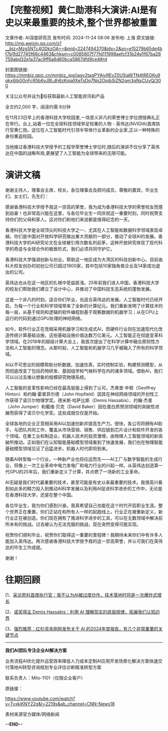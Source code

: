 # 【完整视频】黄仁勋港科大演讲:AI是有史以来最重要的技术,整个世界都被重置

文章作者: AI深度研究员
发布时间: 2024-11-24 08:06
发布地: 上海
原文链接: http://mp.weixin.qq.com/s?__biz=Mzg5NTc4ODkzOA==&mid=2247494370&idx=2&sn=e15279b65de4bf7b1fd27745f66c4463&chksm=c0085807f77fd111998aefcf31b24e1f67ba28759abd32e1a37ac9ff6a6d60bca5867dfd9ce4#rd

封面图链接: https://mmbiz.qpic.cn/mmbiz_jpg/iaqv2tagPYAjyREvZ0U5iaWTN4tREGKu9qkx6ib0GnFcR5b6vJBLdh6zKqiaIlXeTsDq7Np2OpibSjZN2qm3qNsCUvQ/300

关注公众号并设为🌟标获取最新人工智能资讯和产品

全文约2,000 字，阅读约需 8分钟

  

在11月23日早上的香港科技大学校园里,一场意义非凡的荣誉博士学位颁授典礼正在举行。台上,站着一位在全球科技领域举足轻重的人物 -
英伟达(NVIDIA)首席执行官黄仁勋。这位在人工智能时代引领半导体行业革新的企业家,正以一种特殊的身份重返校园。

当他接过香港科技大学授予的工程学荣誉博士学位时,随后的演讲不仅分享了英伟达在中国的战略布局,更展望了人工智能为全球带来的无限可能。

# 演讲文稿

谢谢主持人，理事会主席，校长，各位理事会及顾问成员，尊敬的嘉宾，毕业生们，女士们，先生们：

感谢香港科技大学授予我这一崇高的荣誉。我为成为香港科技大学的荣誉校友而感到自豪！也非常高兴能在这里，与各位毕业生一同庆祝这一重要时刻，同时祝贺支持你们的父母和家人。这对你们和他们来说都是值得纪念的一天。

香港科技大学是全球顶尖的科技大学之一，尤其在人工智能和数据科学领域表现卓越。你们是中国对开放科学研究做出重大贡献的一部分，推动了全球AI的发展。香港科技大学的AI研究论文在全球被引用次数名列前茅，这种开放研究体现了现代科学的奇迹与全球合作的极致形式，我们必须共同守护它。

香港科技大学强调创新与创业，帮助这一地区成为大湾区的科技创新中心。目前由科大校友创办的初创公司已超过1800家，其中包括10家独角兽企业及14家成功退出的公司。

英伟达也从在这一地区的扎根中受益匪浅。25年前我们进入中国，香港科技大学的校友们帮助我们建立了设计中心，并推动了中国科技生态系统的蓬勃发展。

这是一个非凡的时刻，适合你们毕业，也适合英伟达的发展。人工智能时代已经开启，为每一个行业和科学领域带来了全新的计算纪元。我们重新发明了计算技术的每一层，从基于规则和逻辑的软件编程到基于观察数据的机器学习；从在CPU上运行的代码到通过GPU处理的神经网络。

如今，软件行业正在竞相采用机器学习和生成式AI，而硬件行业则在加速现代化改造传统计算基础设施，这些基础设施价值达数万亿美元。人工智能正在彻底变革科学领域。在2018年的超级计算大会上，我首次提出了在科学计算中融合原则性方法和人工智能的理念。从那时起，人工智能和机器学习几乎被融入了所有的科学领域。

AI以不可思议的规模帮助分析数据，加速仿真，实时控制实验，构建预测模型，从而彻底改变了包括药物研发、基因组学和气候科学在内的诸多领域。借助AI，我们可以以过去难以想象的规模研究物理系统。

人工智能的变革性影响已经在最高层面上得到了认可。杰弗里·辛顿（Geoffrey Hinton）和约翰·霍普菲尔德（John
Hopfield）因其在神经网络领域的开创性工作获得了诺贝尔物理学奖。德米斯·哈萨比斯（Demis Hassabis）、约翰·杰普（John
Jumper）和戴维·贝克（David Baker）因在蛋白质预测领域的突破性进展而获得了诺贝尔化学奖。这些成就仅仅是开始。

全球各地的企业正竞相采用AI以加速创新并提高生产力。很快，各公司将拥有AI助手，与团队共同工作，覆盖从市场营销、销售、供应链到芯片设计和软件开发的各个领域。在重工业和制造业，机器人技术的投资激增，由物理人工智能领域的新突破所推动。正如我们在认知智能基础模型领域看到了快速发展，我们也在物理智能基础模型领域见证了迅猛进步。机器人时代即将到来。

随着AI转型每一个行业，一种新产业也将应运而生——AI工厂与数字智能的生成行业，将像上一次工业革命中电力发电厂和电力行业的兴起一样。从英伟达创造第一代GPU的25年后，我们重新定义了计算，并点燃了一场新的工业革命。

AI无疑是我们时代最重要的技术，甚至可能是有史以来最重要的技术。我很高兴看到如此多的精力投入到推动AI科学发展以及利用AI促进科学进步的工作中，无论是在香港科技大学，还是在整个中国。

各位毕业生，我为你们感到兴奋。我真希望自己也能在这个时代开启职业生涯。整个世界正在重置，你们正站在和所有人一样的起跑线上。行业正在被重新定义，新行业正在被创造。你们现在拥有了推进科学进步的工具，可以在无数领域中解决前所未有的挑战。过去被认为无法克服的挑战，现在突然变得可能实现。

祝贺你们顺利毕业，祝贺你们取得这一重要的里程碑！我期待未来你们中有许多人能加入英伟达。再次感谢香港科技大学授予我的这一崇高荣誉，并认可我们在英伟达的毕生工作成就。

谢谢！

# 往期回顾

[1、[采访思科首席执行官：我不认为AI被过度炒作，技术落地时将是一次爆炸式增长](https://mp.weixin.qq.com/s?__biz=Mzg5NTc4ODkzOA==&mid=2247494320&idx=1&sn=ab30a682b37052d6e930d039289a2d5f&chksm=c0085855f77fd143e8b58d021ab183e2a571c19196e6a86ed2545603eaac524facc91d938ba2&scene=21#wechat_redirect)

[2、[诺奖得主 Demis Hassabis：利用 AI
理解现实的底层规律，拓展我们认知边界](https://mp.weixin.qq.com/s?__biz=Mzg5NTc4ODkzOA==&mid=2247494307&idx=2&sn=89c95d9337c296e7b41863884967973f&chksm=c0085846f77fd150d644a819b500397654450cf345092a8ec9e530838d4ad40fffcb61098dc0&scene=21#wechat_redirect)

[3、[强烈推荐：红杉资本刚刚发布关于 AI
的2024年度报告，有几个非常重要的关键节点](https://mp.weixin.qq.com/s?__biz=Mzg5NTc4ODkzOA==&mid=2247493594&idx=2&sn=6cd1a2cd5ae2844ded8da280ec535dbc&chksm=c008553ff77fdc299645f755f2b697fec8972b3af01b182d88852da592c21a1b2324a23f681e&scene=21#wechat_redirect)

* * *

**我们AI团队专注企业AI解决方案**

业务流程AI优化提升运营效率降低人力成本定制AI应用开发场景化解决方案快速交付落地AI转型咨询规划专业评估诊断精准转型方案

联系负责人：Milo-1101（仅限企业客户）

原链接：

https://www.youtube.com/watch?v=TyxkiKNY22g&t=2219s&ab_channel=CNN-News18

素材来源官方媒体/网络新闻

**\--END--**

